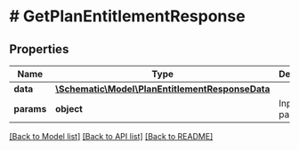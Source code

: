 # # GetPlanEntitlementResponse

## Properties

Name | Type | Description | Notes
------------ | ------------- | ------------- | -------------
**data** | [**\Schematic\Model\PlanEntitlementResponseData**](PlanEntitlementResponseData.md) |  |
**params** | **object** | Input parameters |

[[Back to Model list]](../../README.md#models) [[Back to API list]](../../README.md#endpoints) [[Back to README]](../../README.md)
